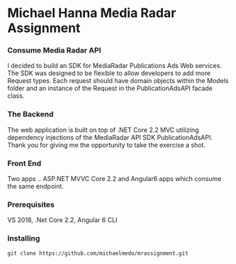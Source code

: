 # Michael Hanna Media Radar Assignment

### Consume Media Radar API
I decided to build an SDK for MediaRadar Publications Ads Web services. The SDK was designed to be flexible to allow developers to add more Request types. Each request should have domain objects within the Models folder and an instance of the Request in the PublicationAdsAPI facade class.

### The Backend
The web application is built on top of .NET Core 2.2 MVC utilizing dependency injections of the MediaRadar API SDK PublicationAdsAPI. 
Thank you for giving me the opportunity to take the exercise a shot.

### Front End
Two apps .. ASP.NET MVVC Core 2.2 and Angular6 apps which consume the same endpoint.

### Prerequisites
VS 2018, .Net Core 2.2, Angular 6 CLI


### Installing

```
git clone https://github.com/michaelmedo/mrassignment.git
```
